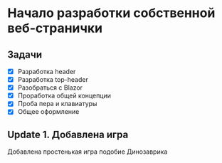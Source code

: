 # Начало разработки собственной веб-странички


## Задачи

- [x] Разработка header
- [x] Разработка top-header
- [x] Разобраться с Blazor
- [x] Проработка общей концепции
- [x] Проба пера и клавиатуры
- [x] Общее оформление

## Update 1. Добавлена игра

Добавлена простенькая игра подобие Динозаврика
